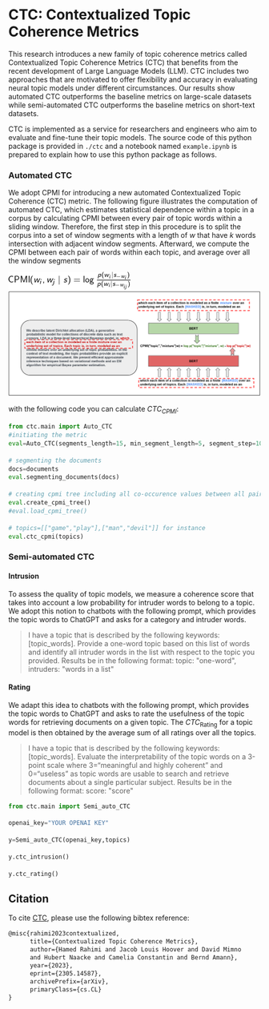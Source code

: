 # CTC: Contextualized Topic Coherence Metrics

This research introduces a new family of topic coherence metrics called Contextualized Topic Coherence Metrics (CTC) that benefits from the recent development of Large Language Models (LLM). CTC includes two approaches that are motivated to offer flexibility and accuracy in evaluating neural topic models under different circumstances. Our results show automated CTC outperforms the baseline metrics on large-scale datasets while semi-automated CTC outperforms the baseline metrics on short-text datasets.

CTC is implemented as a service for researchers and engineers who aim to evaluate and fine-tune their topic models. The source code of this python package is provided in `./ctc` and a notebook named `example.ipynb` is prepared to explain how to use this python package as follows.

### Automated CTC
We adopt CPMI for introducing a new automated Contextualized Topic Coherence (CTC) metric. The following figure illustrates the computation of automated CTC, which estimates statistical dependence within a topic in a corpus by calculating CPMI between every pair of topic words within a sliding window. Therefore, the first step in this procedure is to split the corpus into a set of window segments with a length of $w$ that have $k$ words intersection with adjacent window segments. Afterward, we compute the CPMI between each pair of words within each topic, and average over all the window segments

![alt text](https://github.com/hamedR96/CTC/blob/main/formula.png?raw=true)
![alt text](https://github.com/hamedR96/CTC/blob/main/cpmi.jpg?raw=true)

with the following code you can calculate $CTC_{CPMI}$:
```python
from ctc.main import Auto_CTC
#initiating the metric
eval=Auto_CTC(segments_length=15, min_segment_length=5, segment_step=10,device="mps") 

# segmenting the documents
docs=documents 
eval.segmenting_documents(docs) 

# creating cpmi tree including all co-occurence values between all pairs of words 
eval.create_cpmi_tree() 
#eval.load_cpmi_tree() 

# topics=[["game","play"],["man","devil"]] for instance
eval.ctc_cpmi(topics) 
```

### Semi-automated CTC


#### Intrusion
To assess the quality of topic models, we measure a coherence score that takes into account a low probability for intruder words to belong to a topic. We adopt this notion to chatbots with the following prompt, which provides the topic words to ChatGPT and asks for a category and intruder words.


>I have a topic that is described by the following keywords:[topic_words].
       Provide a one-word topic based on this list of words and identify all 
    intruder words in the list with respect to the topic you provided. Results be 
      in the following format: topic: "one-word", intruders: "words in a list"

#### Rating

We adapt this idea to chatbots with the following prompt, which provides the topic words to ChatGPT and asks to rate the usefulness of the topic words for retrieving documents on a given topic. The $CTC_{\text{Rating}}$ for a topic model is then obtained by the average sum of all ratings over all the topics. 

>I have a topic that is described by the following keywords: [topic_words]. 
      Evaluate the interpretability of the topic words on a 3-point scale where
       3=“meaningful and highly coherent”  and 0=“useless” as topic words are 
      usable to search and retrieve documents about a single particular subject. 
      Results be in the following format: score: "score"

```python
from ctc.main import Semi_auto_CTC

openai_key="YOUR OPENAI KEY"

y=Semi_auto_CTC(openai_key,topics)

y.ctc_intrusion()

y.ctc_rating()
```

## Citation
To cite [CTC](https://arxiv.org/abs/2305.14587), please use the following bibtex reference:
```bibtext
@misc{rahimi2023contextualized,
      title={Contextualized Topic Coherence Metrics}, 
      author={Hamed Rahimi and Jacob Louis Hoover and David Mimno 
      and Hubert Naacke and Camelia Constantin and Bernd Amann},
      year={2023},
      eprint={2305.14587},
      archivePrefix={arXiv},
      primaryClass={cs.CL}
}
```
